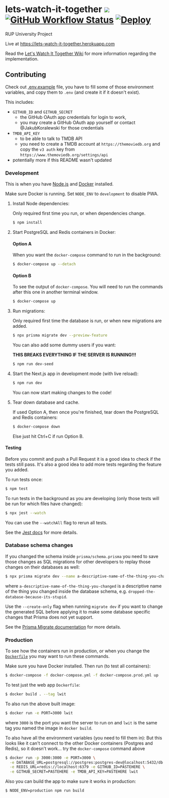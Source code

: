 # lets-watch-it-together [![](https://img.shields.io/badge/Wiki-Notion-%23000)](https://www.notion.so/jcubed/Let-s-Watch-It-Together-Wiki-881515aba11241eaa43e7a9428419d81) [![GitHub Workflow Status](https://img.shields.io/github/workflow/status/JakubKoralewski/lets-watch-it-together/test?label=tests)](https://github.com/JakubKoralewski/lets-watch-it-together/actions?query=workflow%3Atest) [![Deploy](https://www.herokucdn.com/deploy/button.png)](https://heroku.com/deploy)

RUP University Project

Live at https://lets-watch-it-together.herokuapp.com

Read the [Let's Watch It Together Wiki](https://www.notion.so/jcubed/Let-s-Watch-It-Together-Wiki-881515aba11241eaa43e7a9428419d81)
for more information regarding the implementation.

## Contributing

Check out [.env.example](.env.example) file, you have to fill some of those environment
variables, and copy them to `.env` (and create it if it doesn't exist).

This includes:
- `GITHUB_ID` and `GITHUB_SECRET`
    - the GitHub OAuth app credentials for login to work,
    - you may create a GitHub OAuth app yourself or
      contact @JakubKoralewski for those credentials
- `TMDB_API_KEY`
    - to be able to talk to TMDB API
    - you need to create a TMDB account at `https://themoviedb.org` and copy
      the `v3 auth` key from `https://www.themoviedb.org/settings/api`
- potentially more if this README wasn't updated
   

### Development

This is when you have [Node.js](https://nodejs.org/en/download/) and 
[Docker](https://docs.docker.com/get-docker/) installed.

Make sure Docker is running.
Set `NODE_ENV` to `development` to disable PWA.

1. Install Node dependencies:

    Only required first time you run, or when dependencies change.

    ```bash
    $ npm install
    ```

2. Start PostgreSQL and Redis containers in Docker:

    #### Option A

    When you want the `docker-compose` command to run in the background:

    ```bash
    $ docker-compose up --detach
    ```

    #### Option B

    To see the output of `docker-compose`. You will need to run 
    the commands after this one in another terminal window.

    ```bash
    $ docker-compose up
    ```

3. Run migrations:

    Only required first time the database is run, or when new migrations
    are added.

    ```bash
    $ npx prisma migrate dev --preview-feature
    ```
   
   You can also add some dummy users if you want:
   
   **THIS BREAKS EVERYTHING IF THE SERVER IS RUNNING!!!**
   ```bash
   $ npm run dev-seed
   ```

4. Start the Next.js app in development mode (with live reload):

    ```bash
    $ npm run dev
    ```
   
   You can now start making changes to the code!
   
5. Tear down database and cache.

    If used Option A, then once you're finished, tear down the PostgreSQL and Redis containers: 
    ```bash
    $ docker-compose down
    ```
   
    Else just hit Ctrl+C if run Option B.

#### Testing

Before you commit and push a Pull Request it is a good idea to check if the tests
still pass. It's also a good idea to add more tests regarding the feature 
you added.

To run tests once:

```bash
$ npm test
```

To run tests in the background as you are developing 
(only those tests will be run for which files have changed):

```bash
$ npx jest --watch
```

You can use the `--watchAll` flag to rerun all tests.

See the [Jest docs](https://jestjs.io/docs/en/getting-started) for more details.


### Database schema changes

If you changed the schema inside `prisma/schema.prisma` you need to save those changes
as SQL migrations for other developers to replay those changes on their databases as well:

```bash
$ npx prisma migrate dev --name a-descriptive-name-of-the-thing-you-changed --preview-feature
```

where `a-descriptive-name-of-the-thing-you-changed` is a descriptive name of the thing you changed
inside the database schema, e.g. `dropped-the-database-because-its-stupid`.

Use the `--create-only` flag when running `migrate dev` if you want to change the generated SQL 
before applying it to make some database specific changes that Prisma does not yet support.

See the [Prisma Migrate documentation](https://www.prisma.io/docs/concepts/components/prisma-migrate)
for more details.

### Production

To see how the containers run in production, or when you change the [`Dockerfile`](./Dockerfile)
you may want to run these commands.

Make sure you have Docker installed. Then run (to test all containers):

```bash
$ docker-compose -f docker-compose.yml -f docker-compose.prod.yml up
```

To test just the web app `Dockerfile`:

```bash
$ docker build . --tag lwit
```

To also run the above built image:
```bash
$ docker run -e PORT=3000 lwit
```

where `3000` is the port you want the server to run on and `lwit` is
the same tag you named the image in `docker build`.

To also have all the environment variables (you need to fill them in):
But this looks like it can't connect to the other Docker containers
(Postgres and Redis), so it doesn't work... try the `docker-compose` command above
```bash
$ docker run -p 3000:3000 -e PORT=3000 \
  -e DATABASE_URL=postgresql://postgres:postgres-dev@localhost:5432/db \
  -e REDIS_URL=redis://localhost:6379 -e GITHUB_ID=PASTEHERE \
  -e GITHUB_SECRET=PASTEHERE -e TMDB_API_KEY=PASTEHERE lwit
```

Also you can build the app to make sure it works in production:
```bash
$ NODE_ENV=production npm run build
```
